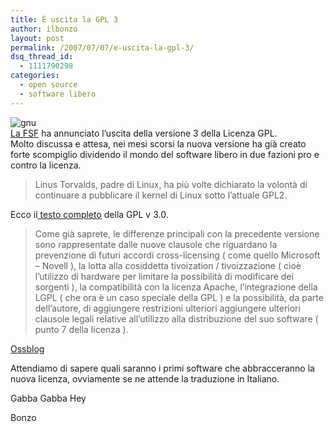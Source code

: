 ```yaml
---
title: È uscita la GPL 3
author: ilbonzo
layout: post
permalink: /2007/07/07/e-uscita-la-gpl-3/
dsq_thread_id:
  - 1111790298
categories:
  - open source
  - software libero
---
```

![gnu][1]  
[La FSF][2] ha annunciato l&#8217;uscita della versione 3 della Licenza GPL.  
Molto discussa e attesa, nei mesi scorsi la nuova versione ha già creato forte scompiglio dividendo il mondo del software libero in due fazioni pro e contro la licenza.

> Linus Torvalds, padre di Linux, ha più volte dichiarato la volontà di continuare a pubblicare il kernel di Linux sotto l&#8217;attuale GPL2. 

Ecco il[ testo completo][3] della GPL v 3.0.

> Come già saprete, le differenze principali con la precedente versione sono rappresentate dalle nuove clausole che riguardano la prevenzione di futuri accordi cross-licensing ( come quello Microsoft &#8211; Novell ), la lotta alla cosiddetta tivoization / tivoizzazione ( cioè l&#8217;utilizzo di hardware per limitare la possibilità di modificare dei sorgenti ), la compatibilità con la licenza Apache, l&#8217;integrazione della LGPL ( che ora è un caso speciale della GPL ) e la possibilità, da parte dell&#8217;autore, di aggiungere restrizioni ulteriori aggiungere ulteriori clausole legali relative all&#8217;utilizzo alla distribuzione del suo software ( punto 7 della licenza ). 

[Ossblog][4]

Attendiamo di sapere quali saranno i primi software che abbracceranno la nuova licenza, ovviamente se ne attende la traduzione in Italiano.

Gabba Gabba Hey

Bonzo

<div class='kindleWidget kindleLight' >
  
</div>



 [1]: http://magni.me/wp-content/uploads/2007/07/gnu.png
 [2]: http://www.fsf.org/news/gplv3_launched
 [3]: http://www.gnu.org/licenses/gpl.html
 [4]: http://www.ossblog.it/post/2790/gpl3-released-tivoization-cross-licensing